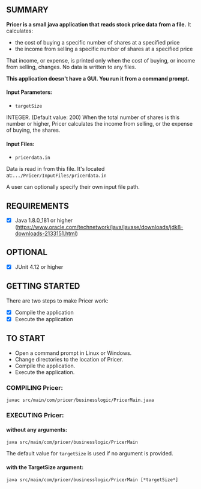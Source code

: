 SUMMARY
-------
**Pricer is a small java application that reads stock price data from a file.** It calculates: 

* the cost of buying a specific number of shares at a specified price 
* the income from selling a specific number of shares at a specified price

That income, or expense, is printed only when the cost of buying, or income from selling, changes. No data is written to any files.  

**This application doesn't have a GUI. You run it from a command prompt.**

####  Input Parameters: 
 -  ``targetSize``  

INTEGER. (Default value: 200) When the total number of shares is this number or higher, Pricer calculates the income from selling, or the expense of buying, the shares. 

####  Input Files: 

- ``pricerdata.in``
 
Data is read in from this file. It's located at:``.../Pricer/InputFiles/pricerdata.in``

A user can optionally specify their own input file path.

REQUIREMENTS
------------
- [x] Java 1.8.0_181 or higher 
(https://www.oracle.com/technetwork/java/javase/downloads/jdk8-downloads-2133151.html)


OPTIONAL
--------
- [x] JUnit 4.12 or higher
 


GETTING STARTED
---------------
There are two steps to make Pricer work:
 - [x] Compile the application
 - [x] Execute the application

TO START
--------
 - Open a command prompt in Linux or Windows.
 - Change directories to the location of Pricer.
 - Compile the application.
 - Execute the application.

### COMPILING Pricer:
`` javac src/main/com/pricer/businesslogic/PricerMain.java ``


### EXECUTING Pricer:
#### without any arguments:
``java src/main/com/pricer/businesslogic/PricerMain ``

The default value for ``targetSize`` is used if no argument is provided.


#### with the TargetSize argument:
``java src/main/com/pricer/businesslogic/PricerMain [*targetSize*] ``

